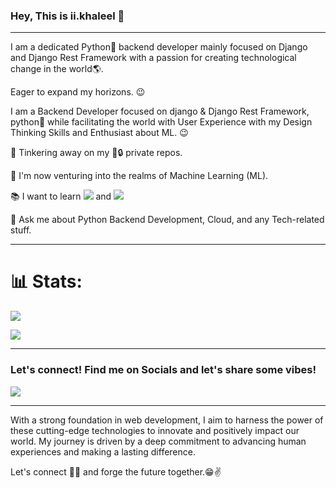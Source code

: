 ### Hey, This is ii.khaleel 👋

---

I am a dedicated Python:snake: backend developer mainly focused on Django and Django Rest Framework with a passion for creating technological change in the world🌎. 

Eager to expand my horizons. :wink:



I am a Backend Developer focused on django & Django Rest Framework,  python:snake: while facilitating the world with User Experience with my Design Thinking Skills and Enthusiast about ML. :wink:
 
 🔭 Tinkering away on my 🤫🔒 private repos.

 🌱 I'm now venturing into the realms of Machine Learning (ML).
 
 
 :books: I want to learn <img src="https://img.shields.io/badge/-solidity-3a495d?style=flat&logo=solidity&logoColor=67b7f7"> and <img src="https://img.shields.io/badge/-ethereum-3a495d?style=flat&logo=ethereum&logoColor=67b7f7">
 
 
 💬 Ask me about Python Backend Development, Cloud, and any Tech-related stuff.


---

# 📊 Stats:
![](https://github-readme-stats.vercel.app/api?username=ii-khaleel&theme=radical&hide_border=true&include_all_commits=false&count_private=false)<br/>

![](https://github-readme-stats.vercel.app/api/top-langs/?username=ii-khaleel&theme=radical&hide_border=true&include_all_commits=false&count_private=false&layout=compact)

---

### Let's connect! Find me on Socials and let's share some vibes!

<a href="https://twitter.com/ii_khaleel">
<img src = "https://img.shields.io/badge/-Twitter-1572B6?style=flat&logo=x&logoColor=white"></a>

---

 With a strong foundation in web development, I aim to harness the power of these cutting-edge technologies to innovate and positively impact our world. My journey is driven by a deep commitment to advancing human experiences and making a lasting difference.

Let's connect 👨‍💻 and forge the future together.😁✌

